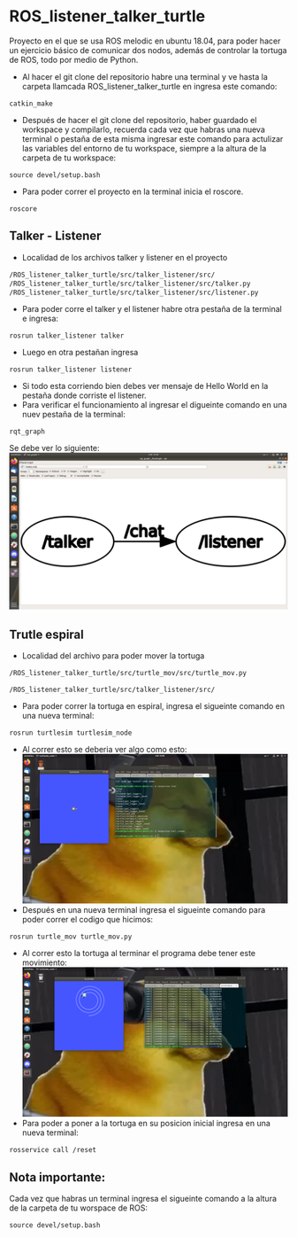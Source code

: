 # ROS_listener_talker_turtle
Proyecto en el que se usa ROS melodic en ubuntu 18.04, para poder hacer un ejercicio básico de comunicar dos nodos, además de controlar la tortuga de ROS, todo por medio de Python.
- Al hacer el git clone del repositorio habre una terminal y ve hasta la carpeta llamcada ROS_listener_talker_turtle en ingresa este comando:
```
catkin_make
```
- Después de hacer el git clone del repositorio, haber guardado el workspace y compilarlo, recuerda cada vez que habras una nueva terminal o pestaña de esta misma ingresar este comando para actulizar las variables del entorno de tu workspace, siempre a la altura de la carpeta de tu workspace:
```
source devel/setup.bash
```

- Para poder correr el proyecto en la terminal inicia el roscore.
```
roscore
```
## Talker - Listener
- Localidad de los archivos talker y listener en el proyecto
```
/ROS_listener_talker_turtle/src/talker_listener/src/
/ROS_listener_talker_turtle/src/talker_listener/src/talker.py
/ROS_listener_talker_turtle/src/talker_listener/src/listener.py
```
- Para poder corre el talker y el listener habre otra pestaña de la terminal e ingresa:
```
rosrun talker_listener talker
```
- Luego en otra pestañan ingresa
```
rosrun talker_listener listener
```
- Si todo esta corriendo bien debes ver mensaje de Hello World en la pestaña donde corriste el listener.
- Para verificar el funcionamiento al ingresar el digueinte comando en una nuev pestaña de la terminal:
```
rqt_graph
```
Se debe ver lo siguiente:
![RQT](rqt.png)
## Trutle espiral
- Localidad del archivo para poder mover la tortuga
```
/ROS_listener_talker_turtle/src/turtle_mov/src/turtle_mov.py
```
```
/ROS_listener_talker_turtle/src/talker_listener/src/
```
- Para poder correr la tortuga en espiral, ingresa el sigueinte comando en una nueva terminal:
```
rosrun turtlesim turtlesim_node
```
- Al correr esto se deberia ver algo como esto:
![RQT](turtle.png)
- Después en una nueva terminal ingresa el sigueinte comando para poder correr el codigo que hicimos:
```
rosrun turtle_mov turtle_mov.py
```
- Al correr esto la tortuga al terminar el programa debe tener este movimiento:
![RQT](turtle_mov.png)
- Para poder a poner a la tortuga en su posicion inicial ingresa en una nueva terminal:
```
rosservice call /reset
```
## Nota importante:
Cada vez que habras un terminal ingresa el sigueinte comando a la altura de la carpeta de tu worspace de ROS:
```
source devel/setup.bash
```
